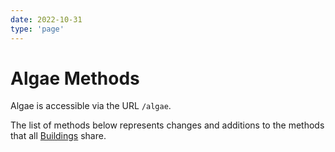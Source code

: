 ```yaml
---
date: 2022-10-31
type: 'page'
---
```


# Algae Methods

Algae is accessible via the URL `/algae`.

The list of methods below represents changes and additions to the methods that all [Buildings](/api/Buildings) share.
